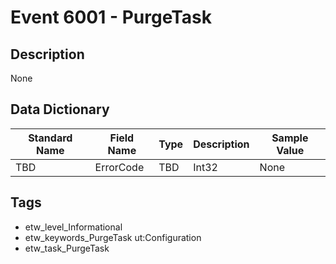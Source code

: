 # Event 6001 - PurgeTask

## Description
None

## Data Dictionary
|Standard Name|Field Name|Type|Description|Sample Value|
|---|---|---|---|---|
|TBD|ErrorCode|TBD|Int32|None|None|

## Tags
* etw_level_Informational
* etw_keywords_PurgeTask ut:Configuration
* etw_task_PurgeTask